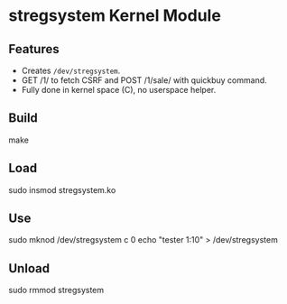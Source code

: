 
# stregsystem Kernel Module

## Features
- Creates `/dev/stregsystem`.
- GET /1/ to fetch CSRF and POST /1/sale/ with quickbuy command.
- Fully done in kernel space (C), no userspace helper.

## Build
make

## Load
sudo insmod stregsystem.ko

## Use
sudo mknod /dev/stregsystem c <major> 0
echo "tester 1:10" > /dev/stregsystem

## Unload
sudo rmmod stregsystem
